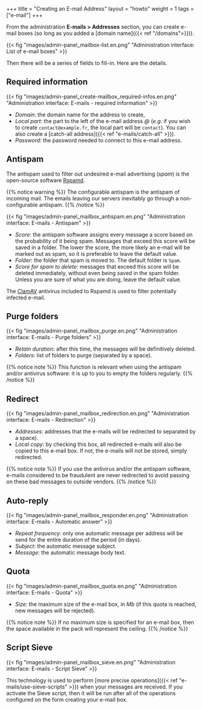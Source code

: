 +++
title = "Creating an E-mail Address"
layout = "howto"
weight = 1
tags = ["e-mail"]
+++

From the administration **E-mails > Addresses** section, you can create e-mail boxes (so long as you added a [domain name]({{< ref "/domains">}})).

{{< fig "images/admin-panel_mailbox-list.en.png" "Administration interface: List of e-mail boxes" >}}

Then there will be a series of fields to fill-in. Here are the details.

## Required information

{{< fig "images/admin-panel_create-mailbox_required-infos.en.png" "Administration interface: E-mails - required information" >}}

- *Domain*: the domain name for the address to create,
- *Local part*: the part to the left of the e-mail address _@_ (_e.g._ if you wish to create `contact@example.fr`, the local part will be `contact`). You can also create a [catch-all address]({{< ref "e-mails/catch-all" >}}).
- *Password*: the password needed to connect to this e-mail address.

## Antispam

The antispam used to filter out undesired e-mail advertising (*spam*) is the open-source software [Rspamd](https://rspamd.com/).

{{% notice warning %}}
The configurable antispam is the antispam of incoming mail. The emails leaving our servers inevitably go through a non-configurable antispam.
{{% /notice %}}

{{< fig "images/admin-panel_mailbox_antispam.en.png" "Administration interface: E-mails - Antispam" >}}

- *Score*: the antispam software assigns every message a score based on the probability of it being spam. Messages that exceed this score will be saved in a folder. The lower the score, the more likely an e-mail will be marked out as spam, so it is preferable to leave the default value.
- *Folder*: the folder that spam is moved to. The default folder is `Spam`.
- *Score for spam to delete*: messages that exceed this score will be deleted immediately, without even being saved in the spam folder. Unless you are sure of what you are doing, leave the default value.

The [ClamAV](http://www.clamav.net/) antivirus included to Rspamd is used to filter potentially infected e-mail.

## Purge folders

{{< fig "images/admin-panel_mailbox_purge.en.png" "Administration interface: E-mails - Purge folders" >}}

- *Retain duration*: after this time, the messages will be definitively deleted.
- *Folders*: list of folders to purge (separated by a space).

{{% notice note %}}
This function is relevant when using the antispam and/or antivirus software: it is up to you to empty the folders regularly.
{{% /notice %}}

## Redirect

{{< fig "images/admin-panel_mailbox_redirection.en.png" "Administration interface: E-mails - Redirection" >}}

- *Addresses*: addresses that the e-mails will be redirected to separated by a space).
- *Local copy*: by checking this box, all redirected e-mails will also be copied to this e-mail box. If not, the e-mails will not be stored, simply redirected.

{{% notice note %}}
If you use the antivirus and/or the antispam software, e-mails considered to be fraudulent are never redirected to avoid passing on these bad messages to outside vendors.
{{% /notice %}}

## Auto-reply

{{< fig "images/admin-panel_mailbox_responder.en.png" "Administration interface: E-mails - Automatic answer" >}}

- *Repeat frequency*: only one automatic message per address will be send for the entire duration of the period (in days).
- *Subject*: the automatic message subject.
- *Message*: the automatic message body text.

## Quota

{{< fig "images/admin-panel_mailbox_quota.en.png" "Administration interface: E-mails - Quota" >}}

- *Size*: the maximum size of the e-mail box, in *Mb* (if this quota is reached, new messages will be rejected).

{{% notice note %}}
If no maximum size is specified for an e-mail box, then the space available in the pack will represent the ceiling.
{{% /notice %}}

## Script Sieve

{{< fig "images/admin-panel_mailbox_sieve.en.png" "Administration interface: E-mails - Script Sieve" >}}

This technology is used to perform [more precise operations]({{< ref "e-mails/use-sieve-scripts" >}}) when your messages are received. If you activate the Sieve script, then it will be run after all of the operations configured on the form creating your e-mail box.
